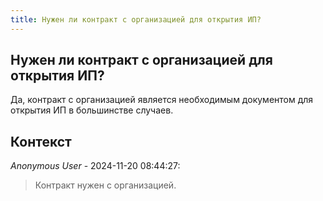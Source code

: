```yaml
---
title: Нужен ли контракт с организацией для открытия ИП?
---
```


## Нужен ли контракт с организацией для открытия ИП?

Да, контракт с организацией является необходимым документом для открытия ИП в большинстве случаев.

## Контекст

_Anonymous User_ - 2024-11-20 08:44:27:

> Контракт нужен с организацией.
